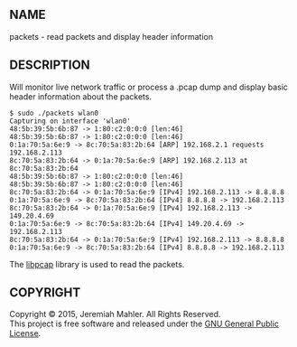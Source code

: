
NAME
----

packets - read packets and display header information

DESCRIPTION
-----------

Will monitor live network traffic or process a .pcap dump and display
basic header information about the packets.

    $ sudo ./packets wlan0
    Capturing on interface 'wlan0'
    48:5b:39:5b:6b:87 -> 1:80:c2:0:0:0 [len:46] 
    48:5b:39:5b:6b:87 -> 1:80:c2:0:0:0 [len:46] 
    0:1a:70:5a:6e:9 -> 8c:70:5a:83:2b:64 [ARP] 192.168.2.1 requests 192.168.2.113 
    8c:70:5a:83:2b:64 -> 0:1a:70:5a:6e:9 [ARP] 192.168.2.113 at 8c:70:5a:83:2b:64 
    48:5b:39:5b:6b:87 -> 1:80:c2:0:0:0 [len:46] 
    48:5b:39:5b:6b:87 -> 1:80:c2:0:0:0 [len:46] 
    8c:70:5a:83:2b:64 -> 0:1a:70:5a:6e:9 [IPv4] 192.168.2.113 -> 8.8.8.8 
    0:1a:70:5a:6e:9 -> 8c:70:5a:83:2b:64 [IPv4] 8.8.8.8 -> 192.168.2.113 
    8c:70:5a:83:2b:64 -> 0:1a:70:5a:6e:9 [IPv4] 192.168.2.113 -> 149.20.4.69 
    0:1a:70:5a:6e:9 -> 8c:70:5a:83:2b:64 [IPv4] 149.20.4.69 -> 192.168.2.113 
    8c:70:5a:83:2b:64 -> 0:1a:70:5a:6e:9 [IPv4] 192.168.2.113 -> 8.8.8.8 
    0:1a:70:5a:6e:9 -> 8c:70:5a:83:2b:64 [IPv4] 8.8.8.8 -> 192.168.2.113 

The [libpcap][libpcap] library is used to read the packets.

 [libpcap]: http://www.tcpdump.org

COPYRIGHT
---------

Copyright &copy; 2015, Jeremiah Mahler.  All Rights Reserved.<br>
This project is free software and released under
the [GNU General Public License][gpl].

 [gpl]: http://www.gnu.org/licenses/gpl.html

